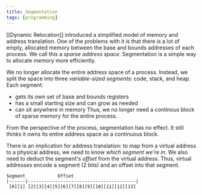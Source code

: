 ```yaml
---
title: Segmentation
tags: [programming]
---
```

[[Dynamic Relocation]] introduced a simplified model of memory and address translation. One of the problems with it is that there is a lot of empty, allocated memory between the base and bounds addresses of each process. We call this a *sparse address space*. Segmentation is a simple way to allocate memory more efficiently.

We no longer allocate the entire address space of a process. Instead, we split the space into three *variable-sized segments*: code, stack, and heap. Each segment: 
- gets its own set of base and bounds registers 
- has a small starting size and can grow as needed
- can sit anywhere in memory
Thus, we no longer need a continous block of sparse memory for the entire process.

From the perspective of the process, segmentation has no effect. It still thinks it owns its entire address space as a continuous block. 

There is an implication for address translation: to map from a virtual address to a physical address, we need to know *which segment we're in*. We also need to deduct the segment's *offset* from the virtual address. Thus, virtual addresses encode a segment (2 bits) and an offset into that segment.

```
Segment            Offset
|------|----------------------------------------|
 [0][1] [2][3][4][5][6][7][8][9][10][11][12][13]
```